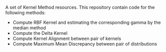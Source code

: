 A set of Kernel Method resources. This repository contain code for the following methods: <br />
* Compute RBF Kernel and estimating the corresponding gamma by the median method
* Compute the Delta Kernel
* Compute Kernel Alignment between pair of kernels
* Compute Maximum Mean Discrepancy between pair of distributions 
